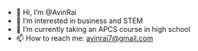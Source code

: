 - 👋 Hi, I’m @AvinRai
- 👀 I’m interested in business and STEM
- 🌱 I’m currently taking an APCS course in high school
- 📫 How to reach me: avinrai7@gmail.com

<!---
AvinRai/AvinRai is a ✨ special ✨ repository because its `README.md` (this file) appears on your GitHub profile.
You can click the Preview link to take a look at your changes.
--->
